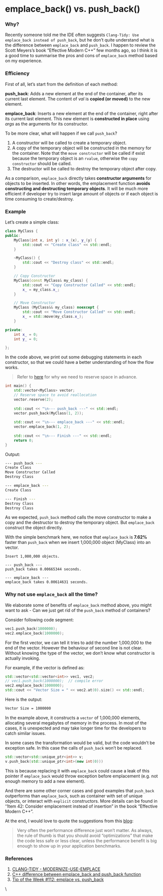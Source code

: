 # emplace\_back() vs. push\_back()

### Why? <a href="#why" id="why"></a>

Recently someone told me the IDE often suggests `Clang-Tidy: Use emplace_back instead of push_back`, but he don’t quite understand what is the difference between `emplace_back` and `push_back`. I happen to review the Scott Meyers’s book “Effective Modern C++” few months ago, so I think it is a good time to summarise the pros and cons of `emplace_back` method based on my experience.

### Efficiency <a href="#efficiency" id="efficiency"></a>

First of all, let’s start from the definition of each method:

**push\_back**: Adds a new element at the end of the container, after its current last element. The content of _val_ is **copied (or moved)** to the new element.

**emplace\_back**: Inserts a new element at the end of the container, right after its current last element. This new element is **constructed in place** using _args_ as the arguments for its constructor.

To be more clear, what will happen if we call `push_back`?

1. A constructor will be called to create a temporary object.
2. A copy of the temporary object will be constructed in the memory for the container. Note that the `move constructor` will be called if exist because the temporary object is an `rvalue`, otherwise the `copy constructor` should be called.
3. The destructor will be called to destroy the temporary object after copy.

As a comparison, `emplace_back` directly takes **constructor arguments** for objects to be inserted. In other words, the emplacement function **avoids constructing and destructing temporary objects**. It will be much more efficient if developer try to insert large amount of objects or if each object is time consuming to create/destroy.

### Example <a href="#example" id="example"></a>

Let’s create a simple class:

```cpp
class MyClass {
public:
    MyClass(int x, int y) : x_(x), y_(y) {
        std::cout << "Create class" << std::endl;
    }

    ~MyClass() {
        std::cout << "Destroy class" << std::endl;
    }

    // Copy Constructor
    MyClass(const MyClass& my_class) {
        std::cout << "Copy Constructor Called" << std::endl;
        x_ = my_class.x_;
    }

    // Move Constructor
    MyClass (MyClass&& my_class) noexcept {
        std::cout << "Move Constructor Called" << std::endl;
        x_ = std::move(my_class.x_);
    }

private:
    int x_ = 0;
    int y_ = 0;

};
```

In the code above, we print out some debugging statements in each constructor, so that we could have a better understanding of how the flow works.

> Refer to [here](https://github.com/facontidavide/CPP\_Optimizations\_Diary/blob/master/docs/reserve.md) for why we need to reserve space in advance.

```cpp
int main() {
    std::vector<MyClass> vector;
    // Reserve space to avoid reallocation
    vector.reserve(2);
    
    std::cout << "\n--- push_back ---" << std::endl;
    vector.push_back(MyClass(1, 2));
    
    std::cout << "\n--- emplace_back ---" << std::endl;
    vector.emplace_back(1, 2);
    
    std::cout << "\n--- Finish ---" << std::endl;
    return 0;
}
```

Output:

```bash
--- push_back ---
Create Class
Move Constructor Called
Destroy Class

--- emplace_back ---
Create Class

--- Finish ---
Destroy Class
Destroy Class
```

As we expected, `push_back` method calls the move constructor to make a copy and the destructor to destroy the temporary object. But `emplace_back` construct the object directly.

With the simple benchmark here, we notice that `emplace_back` is **7.62%** faster than `push_back` when we insert 1,000,000 object (MyClass) into an vector.

```
Insert 1,000,000 objects.

--- push_back ---
push_back takes 0.00665344 seconds.

--- emplace_back ---
emplace_back takes 0.00614631 seconds.
```

### Why not use `emplace_back` all the time? <a href="#why-not-use-emplace_back-all-the-time" id="why-not-use-emplace_back-all-the-time"></a>

We elaborate some of benefits of `emplace_back` method above, you might want to ask - Can we just get rid of the `push_back` method of containers?

Consider following code segment:

```cpp
vec1.push_back(1000000);
vec2.emplace_back(1000000);
```

For the first vector, we can tell it tries to add the number 1,000,000 to the end of the vector. However the behaviour of second line is not clear. Without knowing the type of the vector, we don’t know what constructor is actually invoking.

For example, if the vector is defined as:

```cpp
std::vector<std::vector<int>> vec1, vec2;
// vec1.push_back(1000000);  // compile error 
vec2.emplace_back(1000000);
std::cout << "Vector Size = " << vec2.at(0).size() << std::endl;
```

Here is the output:

```bash
Vector Size = 1000000
```

In the example above, it constructs a `vector` of 1,000,000 elements, allocating several megabytes of memory in the process. In most of the cases, it is unexpected and may take longer time for the developers to catch similar issues.

In some cases the transformation would be valid, but the code wouldn’t be exception safe. In this case the calls of `push_back` won’t be replaced.

```cpp
std::vector<std::unique_ptr<int>> v;
v.push_back(std::unique_ptr<int>(new int(0)))
```

This is because replacing it with `emplace_back` could cause a leak of this pointer if `emplace_back` would throw exception before emplacement (e.g. not enough memory to add a new element).

And there are some other corner cases and good examples that `push_back` outperforms than `emplace_back`, such as container with set of unique objects, or interact with `explicit` constructors. More details can be found in ‘‘Item 42: Consider emplacement instead of insertion” in the book “Effective Modern C++”.

At the end, I would love to quote the suggestions from this [blog](https://abseil.io/tips/112):

> Very often the performance difference just won’t matter. As always, the rule of thumb is that you should avoid “optimizations” that make the code less safe or less clear, unless the performance benefit is big enough to show up in your application benchmarks.

### References <a href="#references" id="references"></a>

1. [CLANG-TIDY - MODERNIZE-USE-EMPLACE](https://clang.llvm.org/extra/clang-tidy/checks/modernize-use-emplace.html)
2. [C++ difference between emplace\_back and push\_back function](http://candcplusplus.com/c-difference-between-emplace\_back-and-push\_back-function)
3. [Tip of the Week #112: emplace vs. push\_back](https://abseil.io/tips/112)

\
